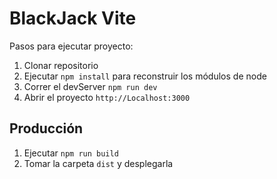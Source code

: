 # BlackJack Vite

Pasos para ejecutar proyecto:

1. Clonar repositorio
2. Ejecutar `npm install` para reconstruir los módulos de node
3. Correr el devServer `npm run dev`
4. Abrir el proyecto `http://Localhost:3000`

## Producción

1. Ejecutar `npm run build`
2. Tomar la carpeta `dist` y desplegarla
